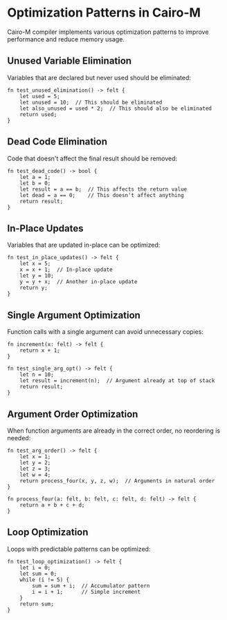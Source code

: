 # Optimization Patterns in Cairo-M

Cairo-M compiler implements various optimization patterns to improve performance
and reduce memory usage.

## Unused Variable Elimination

Variables that are declared but never used should be eliminated:

```cairo-m
fn test_unused_elimination() -> felt {
    let used = 5;
    let unused = 10;  // This should be eliminated
    let also_unused = used * 2;  // This should also be eliminated
    return used;
}
```

## Dead Code Elimination

Code that doesn't affect the final result should be removed:

```cairo-m
fn test_dead_code() -> bool {
    let a = 1;
    let b = 0;
    let result = a == b;  // This affects the return value
    let dead = a == 0;    // This doesn't affect anything
    return result;
}
```

## In-Place Updates

Variables that are updated in-place can be optimized:

```cairo-m
fn test_in_place_updates() -> felt {
    let x = 5;
    x = x + 1;  // In-place update
    let y = 10;
    y = y + x;  // Another in-place update
    return y;
}
```

## Single Argument Optimization

Function calls with a single argument can avoid unnecessary copies:

```cairo-m
fn increment(x: felt) -> felt {
    return x + 1;
}

fn test_single_arg_opt() -> felt {
    let n = 10;
    let result = increment(n);  // Argument already at top of stack
    return result;
}
```

## Argument Order Optimization

When function arguments are already in the correct order, no reordering is
needed:

```cairo-m
fn test_arg_order() -> felt {
    let x = 1;
    let y = 2;
    let z = 3;
    let w = 4;
    return process_four(x, y, z, w);  // Arguments in natural order
}

fn process_four(a: felt, b: felt, c: felt, d: felt) -> felt {
    return a + b + c + d;
}
```

## Loop Optimization

Loops with predictable patterns can be optimized:

```cairo-m
fn test_loop_optimization() -> felt {
    let i = 0;
    let sum = 0;
    while (i != 5) {
        sum = sum + i;  // Accumulator pattern
        i = i + 1;      // Simple increment
    }
    return sum;
}
```

